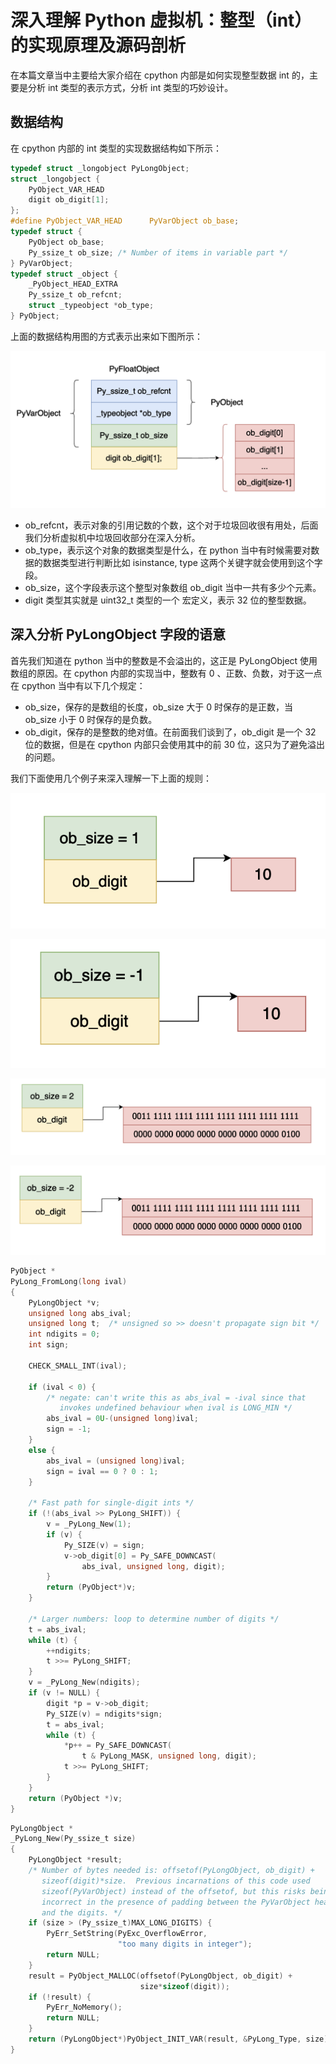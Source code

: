 # 深入理解 Python 虚拟机：整型（int）的实现原理及源码剖析

在本篇文章当中主要给大家介绍在 cpython 内部是如何实现整型数据 int 的，主要是分析 int 类型的表示方式，分析 int 类型的巧妙设计。

## 数据结构

在 cpython 内部的 int 类型的实现数据结构如下所示：

```c
typedef struct _longobject PyLongObject;
struct _longobject {
	PyObject_VAR_HEAD
	digit ob_digit[1];
};
#define PyObject_VAR_HEAD      PyVarObject ob_base;
typedef struct {
    PyObject ob_base;
    Py_ssize_t ob_size; /* Number of items in variable part */
} PyVarObject;
typedef struct _object {
    _PyObject_HEAD_EXTRA
    Py_ssize_t ob_refcnt;
    struct _typeobject *ob_type;
} PyObject;
```

上面的数据结构用图的方式表示出来如下图所示：

![15-int](../images/15-int.png)

- ob_refcnt，表示对象的引用记数的个数，这个对于垃圾回收很有用处，后面我们分析虚拟机中垃圾回收部分在深入分析。
- ob_type，表示这个对象的数据类型是什么，在 python 当中有时候需要对数据的数据类型进行判断比如 isinstance, type 这两个关键字就会使用到这个字段。
- ob_size，这个字段表示这个整型对象数组 ob_digit 当中一共有多少个元素。
- digit 类型其实就是 uint32_t 类型的一个 宏定义，表示 32 位的整型数据。

## 深入分析 PyLongObject 字段的语意

首先我们知道在 python 当中的整数是不会溢出的，这正是 PyLongObject 使用数组的原因。在 cpython 内部的实现当中，整数有 0 、正数、负数，对于这一点在 cpython 当中有以下几个规定：

- ob_size，保存的是数组的长度，ob_size 大于 0 时保存的是正数，当 ob_size 小于 0 时保存的是负数。
- ob_digit，保存的是整数的绝对值。在前面我们谈到了，ob_digit 是一个 32 位的数据，但是在 cpython 内部只会使用其中的前 30 位，这只为了避免溢出的问题。

我们下面使用几个例子来深入理解一下上面的规则：

![15-int](../images/16-int.png)

![15-int](../images/17-int.png)

![15-int](../images/18-int.png)

![15-int](../images/19-int.png)



```c
PyObject *
PyLong_FromLong(long ival)
{
    PyLongObject *v;
    unsigned long abs_ival;
    unsigned long t;  /* unsigned so >> doesn't propagate sign bit */
    int ndigits = 0;
    int sign;

    CHECK_SMALL_INT(ival);

    if (ival < 0) {
        /* negate: can't write this as abs_ival = -ival since that
           invokes undefined behaviour when ival is LONG_MIN */
        abs_ival = 0U-(unsigned long)ival;
        sign = -1;
    }
    else {
        abs_ival = (unsigned long)ival;
        sign = ival == 0 ? 0 : 1;
    }

    /* Fast path for single-digit ints */
    if (!(abs_ival >> PyLong_SHIFT)) {
        v = _PyLong_New(1);
        if (v) {
            Py_SIZE(v) = sign;
            v->ob_digit[0] = Py_SAFE_DOWNCAST(
                abs_ival, unsigned long, digit);
        }
        return (PyObject*)v;
    }

    /* Larger numbers: loop to determine number of digits */
    t = abs_ival;
    while (t) {
        ++ndigits;
        t >>= PyLong_SHIFT;
    }
    v = _PyLong_New(ndigits);
    if (v != NULL) {
        digit *p = v->ob_digit;
        Py_SIZE(v) = ndigits*sign;
        t = abs_ival;
        while (t) {
            *p++ = Py_SAFE_DOWNCAST(
                t & PyLong_MASK, unsigned long, digit);
            t >>= PyLong_SHIFT;
        }
    }
    return (PyObject *)v;
}

```

```c
PyLongObject *
_PyLong_New(Py_ssize_t size)
{
    PyLongObject *result;
    /* Number of bytes needed is: offsetof(PyLongObject, ob_digit) +
       sizeof(digit)*size.  Previous incarnations of this code used
       sizeof(PyVarObject) instead of the offsetof, but this risks being
       incorrect in the presence of padding between the PyVarObject header
       and the digits. */
    if (size > (Py_ssize_t)MAX_LONG_DIGITS) {
        PyErr_SetString(PyExc_OverflowError,
                        "too many digits in integer");
        return NULL;
    }
    result = PyObject_MALLOC(offsetof(PyLongObject, ob_digit) +
                             size*sizeof(digit));
    if (!result) {
        PyErr_NoMemory();
        return NULL;
    }
    return (PyLongObject*)PyObject_INIT_VAR(result, &PyLong_Type, size);
}
```

